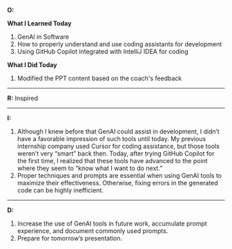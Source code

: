 **O:**

**What I Learned Today**

1. GenAI in Software
2. How to properly understand and use coding assistants for development
3. Using GitHub Copilot integrated with IntelliJ IDEA for coding

**What I Did Today**

1. Modified the PPT content based on the coach's feedback

---

**R:** Inspired

---

**I:**

1. Although I knew before that GenAI could assist in development, I didn’t have a favorable impression of such tools until today. My previous internship company used Cursor for coding assistance, but those tools weren’t very “smart” back then. Today, after trying GitHub Copilot for the first time, I realized that these tools have advanced to the point where they seem to “know what I want to do next.”
2. Proper techniques and prompts are essential when using GenAI tools to maximize their effectiveness. Otherwise, fixing errors in the generated code can be highly inefficient.

---

**D:**

1. Increase the use of GenAI tools in future work, accumulate prompt experience, and document commonly used prompts.
2. Prepare for tomorrow’s presentation.